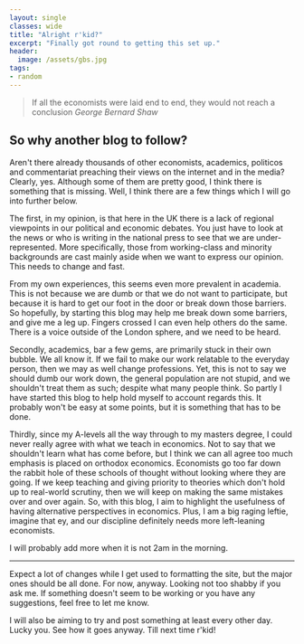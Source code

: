 ```yaml
---
layout: single
classes: wide
title: "Alright r'kid?"
excerpt: "Finally got round to getting this set up."
header:
  image: /assets/gbs.jpg
tags:
- random
---
```


>If all the economists were laid end to end, they would not reach a conclusion
<cite>George Bernard Shaw</cite>

<h2>So why another blog to follow?</h2> 

<p>Aren't there already thousands of other economists, academics, politicos and commentariat preaching their views on the internet and in the media? Clearly, yes. Although some of them are pretty good, I think there is something that is missing. Well, I think there are a few things which I will go into further below.</p>

<p>The first, in my opinion, is that here in the UK there is a lack of regional viewpoints in our political and economic debates. You just have to look at the news or who is writing in the national press to see that we are under-represented. More specifically, those from working-class and minority backgrounds are cast mainly aside when we want to express our opinion. This needs to change and fast.</p> 
<p class="tab">From my own experiences, this seems even more prevalent in academia. This is not because we are dumb or that we do not want to participate, but because it is hard to get our foot in the door or break down those barriers. So hopefully, by starting this blog may help me break down some barriers, and give me a leg up. Fingers crossed I can even help others do the same. There is a voice outside of the London sphere, and we need to be heard.</p>

<p>Secondly, academics, bar a few gems, are primarily stuck in their own bubble. We all know it. If we fail to make our work relatable to the everyday person, then we may as well change professions. Yet, this is not to say we should dumb our work down, the general population are not stupid, and we shouldn't treat them as such; despite what many people think. So partly I have started this blog to help hold myself to account regards this. It probably won't be easy at some points, but it is something that has to be done.</p>

<p>Thirdly, since my A-levels all the way through to my masters degree, I could never really agree with what we teach in economics. Not to say that we shouldn't learn what has come before, but I think we can all agree too much emphasis is placed on orthodox economics. Economists go too far down the rabbit hole of these schools of thought without looking where they are going. If we keep teaching and giving priority to theories which don't hold up to real-world scrutiny, then we will keep on making the same mistakes over and over again. So, with this blog, I aim to highlight the usefulness of having alternative perspectives in economics. Plus, I am a big raging leftie, imagine that ey, and our discipline definitely needs more left-leaning economists.</p>

<p>I will probably add more when it is not 2am in the morning.</p>
 
<hr>
 
<p>Expect a lot of changes while I get used to formatting the site, but the major ones should be all done. For now, anyway. Looking not too shabby if you ask me. If something doesn't seem to be working or you have any suggestions, feel free to let me know. </p>

<p>I will also be aiming to try and post something at least every other day. Lucky you. See how it goes anyway. Till next time r'kid! </p>
